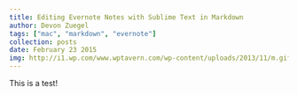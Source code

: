 ```yaml
---
title: Editing Evernote Notes with Sublime Text in Markdown
author: Devon Zuegel
tags: ["mac", "markdown", "evernote"]
collection: posts
date: February 23 2015
img: http://i1.wp.com/www.wptavern.com/wp-content/uploads/2013/11/m.gif
---
```


This is a test!
